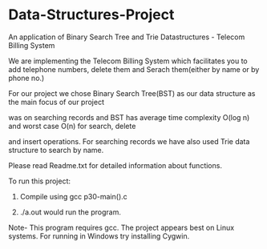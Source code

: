 # Data-Structures-Project
An application of Binary Search Tree and Trie Datastructures - Telecom Billing System

We are implementing the Telecom Billing System which facilitates you to add telephone numbers, delete them and Serach them(either by name or by phone no.)

For our project we chose Binary Search Tree(BST) as our data structure as the main focus of our project

was on searching records and BST has average time complexity O(log n) and worst case O(n) for search, delete

and insert operations. For searching records we have also used Trie data structure to search by name.

Please read Readme.txt for detailed information about functions.

To run this project:

1. Compile using gcc p30-main().c

2. ./a.out would run the program.

Note- This program requires gcc. The project appears best on Linux systems. For running in Windows try installing Cygwin.
